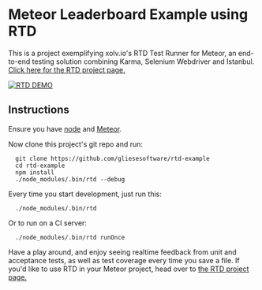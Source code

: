 Meteor Leaderboard Example using RTD
====================================
This is a project exemplifying xolv.io's RTD Test Runner for Meteor, an end-to-end testing solution combining Karma, Selenium Webdriver and Istanbul. [Click here for the RTD project page.](http://xolvio.github.io/rtd/)

[![RTD DEMO](http://img.youtube.com/vi/ESVRDEY-QSk/0.jpg)](http://www.youtube.com/watch?v=ESVRDEY-QSk)

Instructions
------------
Ensure you have [node](http://nodejs.org/download/) and [Meteor](http://meteor.com).

Now clone this project's git repo and run:
```console
  git clone https://github.com/gliesesoftware/rtd-example
  cd rtd-example
  npm install
  ./node_modules/.bin/rtd --debug
```

Every time you start development, just run this:
```console
  ./node_modules/.bin/rtd
```

Or to run on a CI server:
```console
  ./node_modules/.bin/rtd runOnce
```

Have a play around, and enjoy seeing realtime feedback from unit and acceptance tests, as well as test coverage every time you save a file. If you'd like to use RTD in your Meteor project, head over to [the RTD project page.](http://xolvio.github.io/rtd/)
